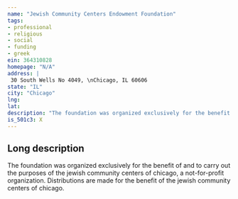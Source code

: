 ```yaml
---
name: "Jewish Community Centers Endowment Foundation"
tags:
- professional
- religious
- social
- funding
- greek
ein: 364310828
homepage: "N/A"
address: |
 30 South Wells No 4049, \nChicago, IL 60606
state: "IL"
city: "Chicago"
lng: 
lat: 
description: "The foundation was organized exclusively for the benefit of and to carry out the purposes of the jewish community centers of chicago, a not-for-profit organization. "
is_501c3: X
---
```


## Long description

The foundation was organized exclusively for the benefit of and to carry out the purposes of the jewish community centers of chicago, a not-for-profit organization. Distributions are made for the benefit of the jewish community centers of chicago. 
